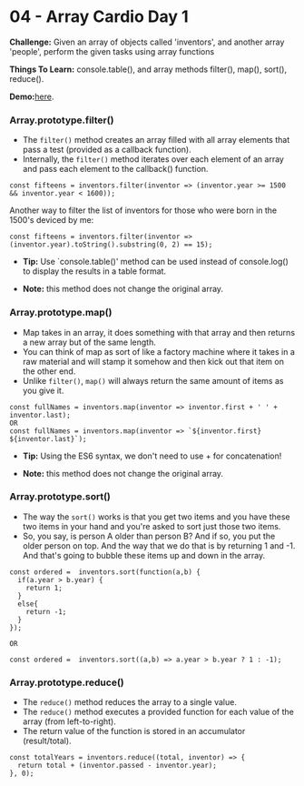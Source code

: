 # 04 - Array Cardio Day 1

**Challenge:** Given an array of objects called 'inventors', and another array 'people', perform the given tasks using array functions

**Things To Learn:** console.table(), and array methods filter(), map(), sort(), reduce().

**Demo:**[here](https://tjgillweb.github.io/JavaScript30/04%20-%20Array%20Cardio%20Day%201/).

### Array.prototype.filter()

- The `filter()` method creates an array filled with all array elements that pass a test (provided as a callback function). 
- Internally, the `filter()` method iterates over each element of an array and pass each element to the callback() function.

```
const fifteens = inventors.filter(inventor => (inventor.year >= 1500 && inventor.year < 1600));
```

Another way to filter the list of inventors for those who were born in the 1500's deviced by me:
```
const fifteens = inventors.filter(inventor => (inventor.year).toString().substring(0, 2) == 15);
```

- **Tip:** Use `console.table()' method can be used instead of console.log() to display the results in a table format.

- **Note:** this method does not change the original array.

### Array.prototype.map()

- Map takes in an array, it does something with that array and then returns a new array but of the same length.
- You can think of map as sort of like a factory machine where it takes in a raw material and will stamp it somehow and then kick out that item on the other end.
- Unlike `filter()`, `map()` will always return the same amount of items as you give it.

```
const fullNames = inventors.map(inventor => inventor.first + ' ' + inventor.last);
OR
const fullNames = inventors.map(inventor => `${inventor.first} ${inventor.last}`);
```
- **Tip:** Using the ES6 syntax, we don't need to use + for concatenation!

- **Note:** this method does not change the original array.

### Array.prototype.sort()

- The way the `sort()` works is that you get two items and you have these two items in your hand and you're asked to sort just those two items.
- So, you say, is person A older than person B? And if so, you put the older person on top. And the way that we do that is by returning 1 and -1. And that's going to bubble these items up and down in the array.

```
const ordered =  inventors.sort(function(a,b) {
  if(a.year > b.year) {
    return 1;
  }
  else{
    return -1;
  } 
});

OR

const ordered =  inventors.sort((a,b) => a.year > b.year ? 1 : -1);
```

### Array.prototype.reduce()

- The `reduce()` method reduces the array to a single value.
- The `reduce()` method executes a provided function for each value of the array (from left-to-right).
- The return value of the function is stored in an accumulator (result/total).

```
const totalYears = inventors.reduce((total, inventor) => {
  return total + (inventor.passed - inventor.year);
}, 0);
```





